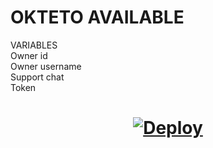 
<h1> OKTETO AVAILABLE </h1>
<p> VARIABLES <br>
Owner id<br>
Owner username<br>
Support chat<br>
Token<br>
</p>







<h1>
    <p align="center">
        <a href="https://heroku.com/deploy?template=https://github.com/Sivatheking/aigar-robot">
            <img src="https://www.herokucdn.com/deploy/button.svg" alt="Deploy">
        </a>
    </p>
</h1>
